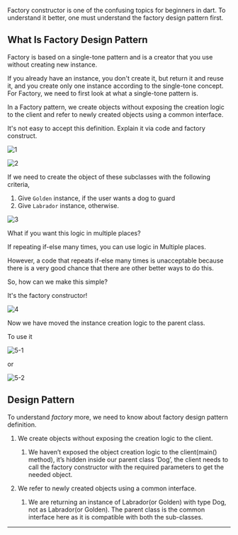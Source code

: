 Factory constructor is one of the confusing topics for beginners in dart. To understand it better, one must understand the factory design pattern first.

## What Is Factory Design Pattern
Factory is based on a single-tone pattern and is a creator that you use without creating new instance.

If you already have an instance, you don't create it, but return it and reuse it, and you create only one instance according to the single-tone concept. For Factory, we need to first look at what a single-tone pattern is.

In a Factory pattern, we create objects without exposing the creation logic to the client and refer to newly created objects using a common interface. 

It's not easy to accept this definition. Explain it via code and factory construct.

![1](https://github.com/jinscodes/Blog_nextJS/assets/87598134/06cda4b1-7cec-40b7-bcd1-b8c36d07a7a1)

![2](https://github.com/jinscodes/Blog_nextJS/assets/87598134/b2ad3672-28b2-4b21-ae68-2d61b658ea33)

If we need to create the object of these subclasses with the following criteria,

1. Give `Golden` instance, if the user wants a dog to guard
2. Give `Labrador` instance, otherwise.

![3](https://github.com/jinscodes/Blog_nextJS/assets/87598134/5b7bbdcd-a674-46b5-b8a2-f152517c319c)

What if you want this logic in multiple places?

If repeating if-else many times, you can use logic in Multiple places. 

However, a code that repeats if-else many times is unacceptable because there is a very good chance that there are other better ways to do this. 

So, how can we make this simple?

It's the factory constructor!

![4](https://github.com/jinscodes/Blog_nextJS/assets/87598134/7939bf5c-8277-46e2-95b8-45acdb4ad67d)

Now we have moved the instance creation logic to the parent class.

To use it

![5-1](https://github.com/jinscodes/Blog_nextJS/assets/87598134/f4f94cad-fa38-4883-a236-4d9dfde75f18)

or

![5-2](https://github.com/jinscodes/Blog_nextJS/assets/87598134/9b0239a4-51e4-470f-bbd6-2ae21e1b6f33)

## Design Pattern
To understand *factory* more, we need to know about factory design pattern definition.


1. We create objects without exposing the creation logic to the client.

	1. We haven’t exposed the object creation logic to the client(main() method), it’s hidden inside our parent class ‘Dog’, the client needs to call the factory constructor with the required parameters to get the needed object.

2. We refer to newly created objects using a common interface.

	1. We are returning an instance of Labrador(or Golden) with type Dog, not as Labrador(or Golden). The parent class is the common interface here as it is compatible with both the sub-classes.

---
[](https://medium.com/nerd-for-tech/factory-constructor-in-dart-part-1-1bbdf0d0f7f0)

[](https://inpa.tistory.com/entry/GOF-%F0%9F%92%A0-%ED%8C%A9%ED%86%A0%EB%A6%AC-%EB%A9%94%EC%84%9C%EB%93%9CFactory-Method-%ED%8C%A8%ED%84%B4-%EC%A0%9C%EB%8C%80%EB%A1%9C-%EB%B0%B0%EC%9B%8C%EB%B3%B4%EC%9E%90)

[](https://totally-developer.tistory.com/121)